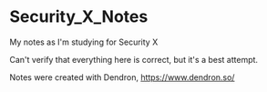 # Security_X_Notes

My notes as I'm studying for Security X

Can't verify that everything here is correct, but it's a best attempt.

Notes were created with Dendron, https://www.dendron.so/